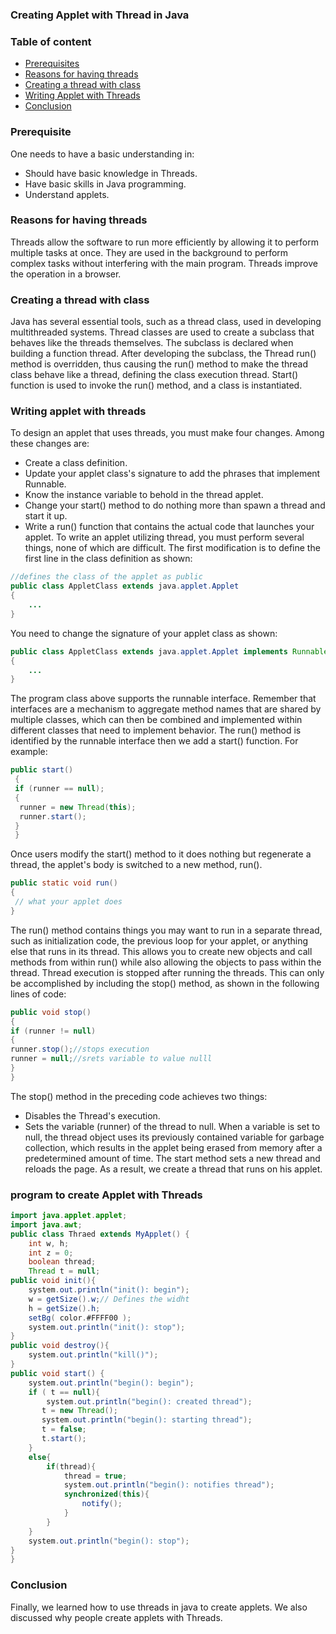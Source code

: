 ### Creating Applet with Thread in Java
### Table of content
- [Prerequisites](#prerequisites)
- [Reasons for having threads](#reasons-for-having-threads)
- [Creating a thread with class](#creating-a-thread-with-class)
- [Writing Applet with Threads](#writing-applet-with-threads)
- [Conclusion](#conclusion)
### Prerequisite
One needs to have a basic understanding in:
- Should have basic knowledge in Threads.
- Have basic skills in Java programming.
- Understand applets.

### Reasons for having threads
Threads allow the software to run more efficiently by allowing it to perform multiple tasks at once. They are used in the background to perform complex tasks without interfering with the main program. Threads improve the operation in a browser. 
### Creating a thread with class
Java has several essential tools, such as a thread class, used in developing multithreaded systems. Thread classes are used to create a subclass that behaves like the threads themselves. The subclass is declared when building a function thread. After developing the subclass, the Thread run() method is overridden, thus causing the run() method to make the thread class behave like a thread, defining the class execution thread. Start() function is used to invoke the run() method, and a class is instantiated.
### Writing applet with threads
To design an applet that uses threads, you must make four changes. Among these changes are:
- Create a class definition.
- Update your applet class's signature to add the phrases that implement Runnable.
- Know the instance variable to behold in the thread applet.
- Change your start() method to do nothing more than spawn a thread and start it up.
- Write a run() function that contains the actual code that launches your applet.
To write an applet utilizing thread, you must perform several things, none of which are difficult. The first modification is to define the first line in the class definition as shown:
```java
//defines the class of the applet as public
public class AppletClass extends java.applet.Applet 
{
    ...
}
```
You need to change the signature of your applet class as shown:
```java
public class AppletClass extends java.applet.Applet implements Runnable
{
    ... 
}
```
The program class above supports the runnable interface. Remember that interfaces are a mechanism to aggregate method names that are shared by multiple classes, which can then be combined and implemented within different classes that need to implement behavior. The run() method is identified by the runnable interface then we add a start() function. For example:
```java
public start()
 {
 if (runner == null); 
 {
  runner = new Thread(this);
  runner.start();
 }
 }
```

Once users modify the start() method to it does nothing but regenerate a thread, the applet's body is switched to a new method, run().
```java
public static void run() 
{
 // what your applet does
}
```
The run() method contains things you may want to run in a separate thread, such as initialization code, the previous loop for your applet, or anything else that runs in its thread. This allows you to create new objects and call methods from within run() while also allowing the objects to pass within the thread. Thread execution is stopped after running the threads. This can only be accomplished by including the stop() method, as shown in the following lines of code:

```java
public void stop()
{
if (runner != null) 
{
runner.stop();//stops execution
runner = null;//srets variable to value nulll
}
}
```
The stop() method in the preceding code achieves two things:
- Disables the Thread's execution.
- Sets the variable (runner) of the thread to null.
When a variable is set to null, the thread object uses its previously contained variable for garbage collection, which results in the applet being erased from memory after a predetermined amount of time. The start method sets a new thread and reloads the page. As a result, we create a thread that runs on his applet.

### program to create Applet with Threads
```java
import java.applet.applet;
import java.awt;
public class Thraed extends MyApplet() {
    int w, h;
    int z = 0;
    boolean thread;
    Thread t = null;
public void init(){
    system.out.println("init(): begin");
    w = getSize().w;// Defines the widht
    h = getSize().h;
    setBg( color.#FFFF00 );
    system.out.println("init(): stop");
}
public void destroy(){
    system.out.println("kill()");
}
public void start() {
    system.out.println("begin(): begin");
    if ( t == null){
        system.out.println("begin(): created thread");
       t = new Thread();
       system.out.println("begin(): starting thread");
       t = false;
       t.start();
    }
    else{
        if(thread){
            thread = true;
            system.out.println("begin(): notifies thread");
            synchronized(this){
                notify();
            }
        }
    }
    system.out.println("begin(): stop");
}  
}
```
### Conclusion
Finally, we learned how to use threads in java to create applets. We also discussed why people create applets with Threads.

